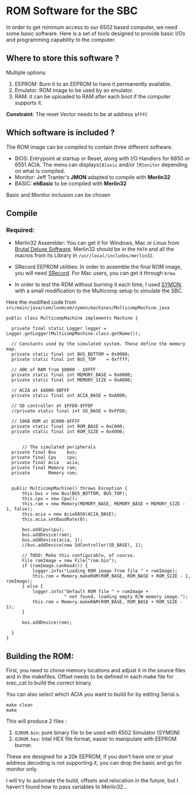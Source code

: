 
# ROM Software for the SBC


In order to get minimum access to our 6502 based computer, we need some basic software. Here is a set of tools designed to provide basic I/Os and programming capability to the computer. 

## Where to store this software ?
Multiple options:

 1. EEPROM: Burn it to an EEPROM to have it permanently available.
 2. Emulator: ROM image to be used by an emulator.
 3. RAM: it can be uploaded to RAM after each boot if the computer supports it. 

**Constraint**: The reset Vector needs to be at address `$FFFC`

## Which software is included ?
The ROM image can be compiled to contain three different software. 

 - BIOS: Entrypoint at startup or Reset, along with I/O Handlers for 6850 or 6551 ACIA. The menu can displays`[B]asic` and/or  `[M]onitor` depending on what is compiled. 
 - Monitor: Jeff Tranter's **JMON** adapted to compile with **Merlin32**
 - BASIC: **ehBasic** to be compiled with **Merlin32**

Basic and Monitor inclusion can be chosen 


## Compile 

### Required:
- Merlin32 Assembler: You can get it for Windows, Mac or Linux from [Brutal Deluxe Software](https://www.brutaldeluxe.fr/products/crossdevtools/merlin/index.html). Merlin32 should be in the `PATH` and all the macros from its Library in `/usr/local/includes/merlin32`.
  

- SRecord EEPROM utilities: In order to assemble the final ROM image, you will need [SRecord](http://srecord.sourceforge.net_). For Mac users, you can get it through `brew`. 

- In order to test the ROM without burning it each time, I used [SYMON](https://github.com/sethm/symon), with a small modification to the Multicomp setup to simulate the SBC.

Here the modified code from `src/main/java/com/loomcom/symon/machines/MulticompMachine.java`



    public class MulticompMachine implements Machine {

      private final static Logger logger = Logger.getLogger(MulticompMachine.class.getName());
      
      // Constants used by the simulated system. These define the memory map.
      private static final int BUS_BOTTOM = 0x0000;
      private static final int BUS_TOP    = 0xffff;

      // 40K of RAM from $0000 - $9FFF
      private static final int MEMORY_BASE = 0x0000;
      private static final int MEMORY_SIZE = 0xA000;

      // ACIA at $A000-$BFFF
      private static final int ACIA_BASE = 0xA000;

      // SD controller at $FFD8-$FFDF
      //private static final int SD_BASE = 0xFFD8;

      // 16KB ROM at $C000-$FFFF
      private static final int ROM_BASE = 0xC000;
      private static final int ROM_SIZE = 0x4000;


          // The simulated peripherals
      private final Bus    bus;
      private final Cpu    cpu;
      private final Acia   acia;
      private final Memory ram;
      private       Memory rom;


      public MulticompMachine() throws Exception {
          this.bus = new Bus(BUS_BOTTOM, BUS_TOP);
          this.cpu = new Cpu();
          this.ram = new Memory(MEMORY_BASE, MEMORY_BASE + MEMORY_SIZE - 1, false);
          this.acia = new Acia6850(ACIA_BASE);
          this.acia.setBaudRate(0);

          bus.addCpu(cpu);
          bus.addDevice(ram);
          bus.addDevice(acia, 1);
          //bus.addDevice(new SdController(SD_BASE), 1);
          
          // TODO: Make this configurable, of course.
          File romImage = new File("rom.bin");
          if (romImage.canRead()) {
              logger.info("Loading ROM image from file " + romImage);
              this.rom = Memory.makeROM(ROM_BASE, ROM_BASE + ROM_SIZE - 1, romImage);
          } else {
              logger.info("Default ROM file " + romImage +
                          " not found, loading empty R/W memory image.");
              this.rom = Memory.makeRAM(ROM_BASE, ROM_BASE + ROM_SIZE - 1);
          }

          bus.addDevice(rom);
          
      } 
    }   

## Building the ROM: 

First, you need to chose memory locations and adjust it in the source files and in the makefiles. 
Offset needs to be defined in each make file for srec_cat to build the correct binary.

You can also select which ACIA you want to build for by editing Serial.s. 
    
    make clean
    make

This will produce 2 files :  
1. `OJROM.bin`: pure binary file to be used with 6502 Simulator (SYMON)
2. `OJROM.hex`: Intel HEX file format, easier to manipulate with EEPROM burner.

These are designed for a 20k EEPROM, if you don't have one or your address decoding is not supporting it, you can drop the basic and go for monitor only.

I will try to automate the build, offsets and relocation in the future, but I haven't found how to pass variables to Merlin32...

<!--stackedit_data:
eyJoaXN0b3J5IjpbLTE0MDE3ODc1NzRdfQ==
-->
